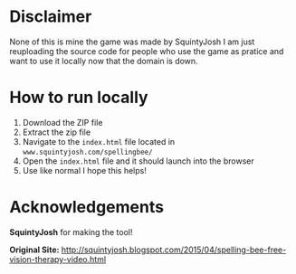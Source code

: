 # Disclaimer
None of this is mine the game was made by SquintyJosh I am just reuploading the source code for people who use the game as pratice and want to use it locally now that the domain is down.

# How to run locally

1. Download the ZIP file
2. Extract the zip file
3. Navigate to the `index.html` file located in `www.squintyjosh.com/spellingbee/`
4. Open the `index.html` file and it should launch into the browser
5.  Use like normal I hope this helps!

# Acknowledgements

**SquintyJosh** for making the tool!

**Original Site:** http://squintyjosh.blogspot.com/2015/04/spelling-bee-free-vision-therapy-video.html
